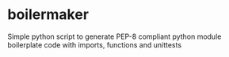 # boilermaker
Simple python script to generate PEP-8 compliant python module boilerplate code with imports, functions and unittests 
